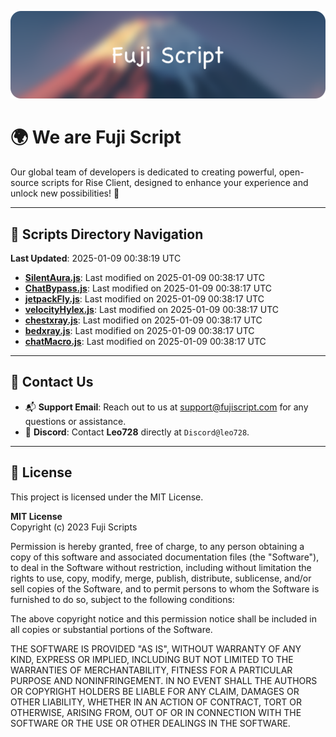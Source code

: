 ![Banner](.github/b.webp)

# 🌍 **We are Fuji Script**

Our global team of developers is dedicated to creating powerful, open-source scripts for Rise Client, designed to enhance your experience and unlock new possibilities! 🌟

---
<!-- SCRIPTS_NAVIGATION_START -->
## 📂 **Scripts Directory Navigation**

**Last Updated**: 2025-01-09 00:38:19 UTC

- **[SilentAura.js](scripts/SilentAura.js)**: Last modified on 2025-01-09 00:38:17 UTC
- **[ChatBypass.js](scripts/ChatBypass.js)**: Last modified on 2025-01-09 00:38:17 UTC
- **[jetpackFly.js](scripts/jetpackFly.js)**: Last modified on 2025-01-09 00:38:17 UTC
- **[velocityHylex.js](scripts/velocityHylex.js)**: Last modified on 2025-01-09 00:38:17 UTC
- **[chestxray.js](scripts/chestxray.js)**: Last modified on 2025-01-09 00:38:17 UTC
- **[bedxray.js](scripts/bedxray.js)**: Last modified on 2025-01-09 00:38:17 UTC
- **[chatMacro.js](scripts/chatMacro.js)**: Last modified on 2025-01-09 00:38:17 UTC

<!-- SCRIPTS_NAVIGATION_END -->

---

## 💬 **Contact Us**  
- 📬 **Support Email**: Reach out to us at [support@fujiscript.com](mailto:support@fujiscript.com) for any questions or assistance.  
- 💬 **Discord**: Contact **Leo728** directly at `Discord@leo728`.

---

## 📜 **License**

This project is licensed under the MIT License.  

**MIT License**  
Copyright (c) 2023 Fuji Scripts  

Permission is hereby granted, free of charge, to any person obtaining a copy of this software and associated documentation files (the "Software"), to deal in the Software without restriction, including without limitation the rights to use, copy, modify, merge, publish, distribute, sublicense, and/or sell copies of the Software, and to permit persons to whom the Software is furnished to do so, subject to the following conditions:  

The above copyright notice and this permission notice shall be included in all copies or substantial portions of the Software.  

THE SOFTWARE IS PROVIDED "AS IS", WITHOUT WARRANTY OF ANY KIND, EXPRESS OR IMPLIED, INCLUDING BUT NOT LIMITED TO THE WARRANTIES OF MERCHANTABILITY, FITNESS FOR A PARTICULAR PURPOSE AND NONINFRINGEMENT. IN NO EVENT SHALL THE AUTHORS OR COPYRIGHT HOLDERS BE LIABLE FOR ANY CLAIM, DAMAGES OR OTHER LIABILITY, WHETHER IN AN ACTION OF CONTRACT, TORT OR OTHERWISE, ARISING FROM, OUT OF OR IN CONNECTION WITH THE SOFTWARE OR THE USE OR OTHER DEALINGS IN THE SOFTWARE.  

